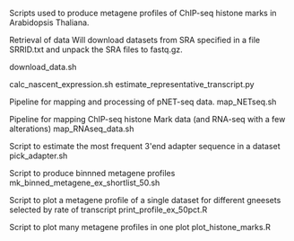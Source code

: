 Scripts used to produce metagene profiles of ChIP-seq histone marks in Arabidopsis Thaliana.

Retrieval of data
Will download datasets from SRA specified in a file SRRID.txt and unpack the SRA files to fastq.gz.

download_data.sh


calc_nascent_expression.sh
estimate_representative_transcript.py

Pipeline for mapping and processing of pNET-seq data.
map_NETseq.sh

Pipeline for mapping ChIP-seq histone Mark data (and RNA-seq with a few alterations)
map_RNAseq_data.sh

Script to estimate the most frequent 3'end adapter sequence in a dataset
pick_adapter.sh

Script to produce binnned metagene profiles
mk_binned_metagene_ex_shortlist_50.sh

Script to plot a metagene profile of a single dataset for different gneesets selected by rate of transcript
print_profile_ex_50pct.R

Script to plot many metagene profiles in one plot
plot_histone_marks.R

